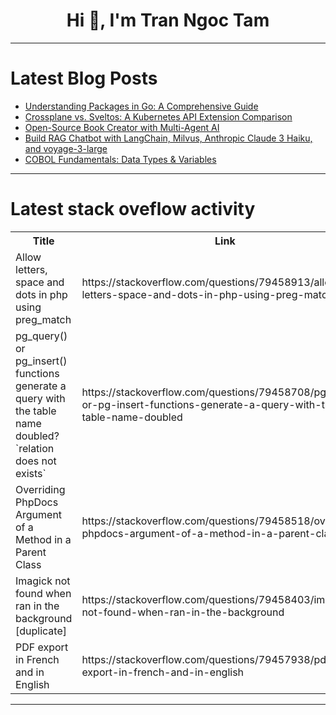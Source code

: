 <h1 align="center">Hi 👋, I'm Tran Ngoc Tam</h1>

---

# Latest Blog Posts 
<!-- BLOG-POST-LIST:START -->
- [Understanding Packages in Go: A Comprehensive Guide](https://dev.to/abstractmusa/fsdfasdf-asfa-3fd1)
- [Crossplane vs. Sveltos: A Kubernetes API Extension Comparison](https://dev.to/simone_morellato/crossplane-vs-sveltos-a-kubernetes-api-extension-comparison-4on4)
- [Open-Source Book Creator with Multi-Agent AI](https://dev.to/guerra2fernando/open-source-book-creator-with-multi-agent-ai-1bnl)
- [Build RAG Chatbot with LangChain, Milvus, Anthropic Claude 3 Haiku, and voyage-3-large](https://dev.to/zilliz/build-rag-chatbot-with-langchain-milvus-anthropic-claude-3-haiku-and-voyage-3-large-25na)
- [COBOL Fundamentals: Data Types &amp; Variables](https://dev.to/stephenkjohnston/cobol-fundamentals-data-types-variables-180d)
<!-- BLOG-POST-LIST:END -->

---

# Latest stack oveflow activity
<table>
  <tr><th>Title</th><th>Link</th></tr>
  <!-- STACKOVERFLOW:START --><tr><td>Allow letters, space and dots in php using preg_match</td><td>https://stackoverflow.com/questions/79458913/allow-letters-space-and-dots-in-php-using-preg-match</td></tr><tr><td>pg_query&lpar;&rpar; or pg_insert&lpar;&rpar; functions generate a query with the table name doubled? `relation does not exists`</td><td>https://stackoverflow.com/questions/79458708/pg-query-or-pg-insert-functions-generate-a-query-with-the-table-name-doubled</td></tr><tr><td>Overriding PhpDocs Argument of a Method in a Parent Class</td><td>https://stackoverflow.com/questions/79458518/overriding-phpdocs-argument-of-a-method-in-a-parent-class</td></tr><tr><td>Imagick not found when ran in the background [duplicate]</td><td>https://stackoverflow.com/questions/79458403/imagick-not-found-when-ran-in-the-background</td></tr><tr><td>PDF export in French and in English</td><td>https://stackoverflow.com/questions/79457938/pdf-export-in-french-and-in-english</td></tr><!-- STACKOVERFLOW:END -->
</table>

---


